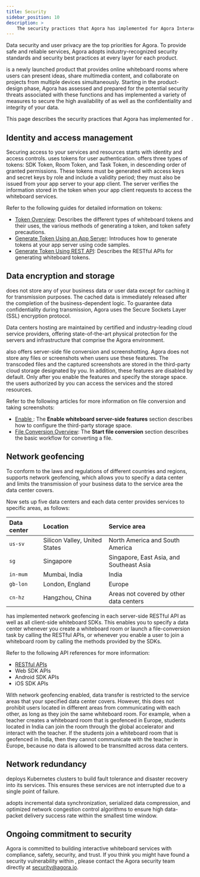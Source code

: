 ```yaml
---
title: Security
sidebar_position: 10
description: >
    The security practices that Agora has implemented for Agora Interactive Whiteboard.
---
```


Data security and user privacy are the top priorities for Agora. To provide safe and reliable services, Agora adopts industry-recognized security standards and security best practices at every layer for each product.

<Vg k="WHITE" /> is a newly launched product that provides online whiteboard rooms where users can present ideas, share multimedia content, and collaborate on projects from multiple devices simultaneously. Starting in the product-design phase, Agora has assessed and prepared for the potential security threats associated with these functions and has implemented a variety of measures to secure the high availability of <Vg k="WHITE" /> as well as the confidentiality and integrity of your data.

This page describes the security practices that Agora has implemented for <Vg k="WHITE" />.

## Identity and access management

Securing access to your services and resources starts with identity and access controls. <Vg k="WHITE" /> uses tokens for user authentication. <Vg k="WHITE" /> offers three types of tokens: SDK Token, Room Token, and Task Token, in descending order of granted permissions. These tokens must be generated with access keys and secret keys by role and include a validity period; they must also be issued from your app server to your app client. The <Vg k="WHITE" /> server verifies the information stored in the token when your app client requests to access the whiteboard services.

Refer to the following guides for detailed information on <Vg k="WHITE" /> tokens:

- [<Vg k="WHITE" /> Token Overview](../develop/authentication-workflow): Describes the different types of whiteboard tokens and their uses, the various methods of generating a token, and token safety precautions.
- [Generate Token Using an App Server](../develop/generate-token-app-server): Introduces how to generate tokens at your app server using code samples.
- [Generate Token Using REST API](../develop/generate-token-rest): Describes the RESTful APIs for generating whiteboard tokens.

## Data encryption and storage

<Vg k="WHITE" /> does not store any of your business data or user data except for caching it for transmission purposes. The cached data is immediately released after the completion of the business-dependent logic. To guarantee data confidentiality during transmission, Agora uses the Secure Sockets Layer (SSL) encryption protocol.

Data centers hosting <Vg k="WHITE" /> are maintained by certified and industry-leading cloud service providers, offering state-of-the-art physical protection for the servers and infrastructure that comprise the Agora environment.

<Vg k="WHITE" /> also offers server-side file conversion and screenshotting. Agora does not store any files or screenshots when users use these features. The transcoded files and the captured screenshots are stored in the third-party cloud storage designated by you. In addition, these features are disabled by default. Only after you enable the features and specify the storage space. the users authorized by you can access the services and the stored resources.

Refer to the following articles for more information on file conversion and taking screenshots:

- [Enable <Vg k="WHITE" />](../develop/enable-whiteboard): The **Enable whiteboard server-side features** section describes how to configure the third-party storage space.
- [File Conversion Overview](../reference/whiteboard-api/file-conversion): The **Start file conversion** section describes the basic workflow for converting a file.

## Network geofencing

To conform to the laws and regulations of different countries and regions, <Vg k="WHITE" /> supports network geofencing, which allows you to specify a data center and limits the transmission of your business data to the service area the data center covers.

Now <Vg k="WHITE" /> sets up five data centers and each data center provides services to specific areas, as follows:

| Data center | Location                      | Service area                             |
| :---------- | :---------------------------- | :--------------------------------------- |
| `us-sv`     | Silicon Valley, United States | North America and South America          |
| `sg`        | Singapore                     | Singapore, East Asia, and Southeast Asia |
| `in-mum`    | Mumbai, India                 | India                                    |
| `gb-lon`    | London, England               | Europe                                   |
| `cn-hz`     | Hangzhou, China               | Areas not covered by other data centers  |

<Vg k="WHITE" /> has implemented network geofencing in each server-side RESTful API as well as all client-side whiteboard SDKs. This enables you to specify a data center whenever you create a whiteboard room or launch a file-conversion task by calling the RESTful APIs, or whenever you enable a user to join a whiteboard room by calling the methods provided by the SDKs.

Refer to the following API references for more information:

- [RESTful APIs](../reference/whiteboard-api/overview)
- <Link to="{{Global.API_REF_WEB_WHITE}}/index.html">Web SDK APIs</Link>
- <Link to="{{Global.API_REF_ANDROID_WHITE}}/index.html">Android SDK APIs</Link>
- <Link to="{{Global.API_REF_IOS_WHITE}}/docs/headers/Agora-Interactive-Whiteboard-Objective-C-Overview.html">iOS SDK APIs</Link>


With network geofencing enabled, data transfer is restricted to the service areas that your specified data center covers. However, this does not prohibit users located in different areas from communicating with each other, as long as they join the same whiteboard room. For example, when a teacher creates a whiteboard room that is geofenced in Europe, students located in India can join the room through the global accelerator and interact with the teacher. If the students join a whiteboard room that is geofenced in India, then they cannot communicate with the teacher in Europe, because no data is allowed to be transmitted across data centers.

## Network redundancy

<Vg k="WHITE" /> deploys Kubernetes clusters to build fault tolerance and disaster recovery into its services. This ensures these services are not interrupted due to a single point of failure.

<Vg k="WHITE" /> adopts incremental data synchronization, serialized data compression, and optimized network congestion control algorithms to ensure high data-packet delivery success rate within the smallest time window.

## Ongoing commitment to security

Agora is committed to building interactive whiteboard services with compliance, safety, security, and trust. If you think you might have found a security vulnerability within <Vg k="WHITE" />, please contact the Agora security team directly at [security@agora.io](mailto:security@agora.io).